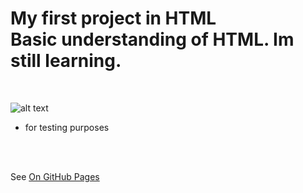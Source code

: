 # My first project in HTML <br /> Basic understanding of HTML. Im  still learning. 
  
<br />  
  
![alt text](https://i.ytimg.com/vi/-dJolYw8tnk/hqdefault.jpg "Git Gud")
<br />
- for testing purposes

    
<br /> <br />
    
  
See [On GitHub Pages](https://rafusix.github.io/First-project/)
